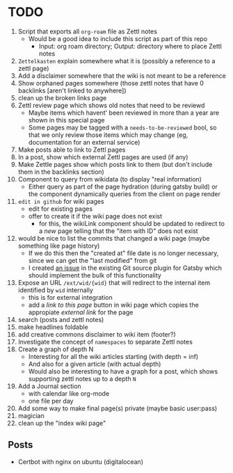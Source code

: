 # TODO

1. Script that exports all `org-roam` file as Zettl notes
   - Would be a good idea to include this script as part of this repo
     - Input: org roam directory; Output: directory where to place Zettl notes
2. `Zettelkasten` explain somewhere what it is (possibly a reference to a zettl page)
3. Add a disclaimer somewhere that the wiki is not meant to be a reference
4. Show orphaned pages somewhere (those zettl notes that have 0 backlinks [aren't linked to anywhere])
5. clean up the broken links page
6. Zettl review page which shows old notes that need to be reviewd
   - Maybe items which havent' been reviewed in more than a year are shown in this special page
   - Some pages may be tagged with a `needs-to-be-reviewed` bool, so that we only review those items which may change (eg, documentation for an external service)
7. Make posts able to link to Zettl pages
8. In a post, show which external Zettl pages are used (if any)
9. Make Zettle pages show which posts link to them (but don't include them in the backlinks section)
10. Component to query from wikidata (to display "real information)
    - Either query as part of the page hydration (during gatsby build) or the component dynamically queries from the client on page render
11. `edit in github` for wiki pages
    - edit for existing pages
    - offer to create it if the wiki page does not exist
      - for this, the wikiLink component should be updated to redirect to a _new_ page telling that the "item with ID" does not exist
12. would be nice to list the commits that changed a wiki page (maybe something like page history)
    - If we do this then the "created at" file date is no longer necessary, since we can get the "last modified" from git
    - I created [an issue](https://github.com/PMudra/gatsby-source-local-git/issues/285) in the existing Git source plugin for Gatsby which should implement the bulk of this functionality
13. Expose an URL `/ext/wid/{wid}` that will redirect to the internal item identified by `wid` internally
    - this is for external integration
    - add a _link to this page_ button in wiki page which copies the appropiate _external link_ for the page
14. search (posts and zettl notes)
15. make headlines foldable
16. add creative commons disclaimer to wiki item (footer?)
17. Investigate the concept of `namespaces` to separate Zettl notes
18. Create a graph of depth N
    - Interesting for all the wiki articles starting (with depth = inf)
    - And also for a given article (with actual depth)
    - Would also be interesting to have a graph for a post, which shows supporting zettl notes up to a depth `N`
19. Add a Journal section
    - with calendar like org-mode
    - one file per day
20. Add some way to make final page(s) private (maybe basic user:pass)
21. magician
22. clean up the "index wiki page"


## Posts

- Certbot with nginx on ubuntu (digitalocean)
